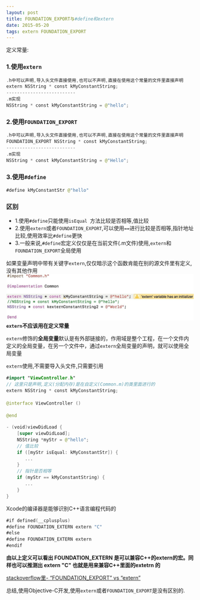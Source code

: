 ```yaml
---
layout: post
title: FOUNDATION_EXPORT与#define和extern
date: 2015-05-20
tags: extern FOUNDATION_EXPORT
---
```


定义常量:

### 1.使用`extern`
```swift
.h中可以声明,导入头文件直接使用,也可以不声明,直接在使用这个常量的文件里直接声明
extern NSString * const kMyConstantString;
--------------------------
.m实现
NSString * const kMyConstantString = @"hello";
```
###  2.使用`FOUNDATION_EXPORT`
```swift
.h中可以声明,导入头文件直接使用,也可以不声明,直接在使用这个常量的文件里直接声明
FOUNDATION_EXPORT NSString * const kMyConstantString;
--------------------------
.m实现
NSString * const kMyConstantString = @"Hello";
```
### 3.使用`#define`
```swift
#define kMyConstantStr @"hello"
```

### 区别
- 1.使用`#define`只能使用`isEqual `方法比较是否相等,值比较
- 2.使用`extern`或者`FOUNDATION_EXPORT`,可以使用`==`进行比较是否相等,指针地址比较,使用效率比`#define`更快
- 3.一般来说,`#define`宏定义仅仅是在当前文件(.m文件)使用,`extern`和`FOUNDATION_EXPORT`全局使用

如果变量声明中带有关键字`extern`,仅仅暗示这个函数肯能在别的源文件里有定义,没有其他作用
![demo.png](assets/img/extern.jpeg)
**`extern`不应该用在定义常量**

`extern`修饰的**全局变量**默认是有外部链接的，作用域是整个工程，在一个文件内定义的全局变量，在另一个文件中，通过`extern`全局变量的声明，就可以使用全局变量

`extern`使用,不需要导入头文件,只需要引用
```swift
#import "ViewController.h"
// 这里只是声明,定义(分配内存)是在自定义(Common.m)的类里面进行的
extern NSString * const kMyConstantString;

@interface ViewController ()

@end
```

```swift
- (void)viewDidLoad {
    [super viewDidLoad];
    NSString *myStr = @"hello";
    // 值比较
    if ([myStr isEqual: kMyConstantStr]) {
       ...
    }
    // 指针是否相等
    if (myStr == kMyConstantString) {
       ...
    }
}

```

Xcode的编译器是能够识别C++语言编程代码的
```swift
#if defined(__cplusplus)
#define FOUNDATION_EXTERN extern "C"
#else
#define FOUNDATION_EXTERN extern
#endif
```
**由以上定义可以看出 FOUNDATION_EXTERN 是可以兼容C++的extern的宏。同样也可以推测出 extern "C" 也就是用来兼容C++里面的extetrn 的**


[stackoverflow里- “FOUNDATION_EXPORT” vs “extern”](http://stackoverflow.com/questions/10953221/foundation-export-vs-extern)

总结,使用Objective-C开发,使用`extern`或者`FOUNDATION_EXPORT`是没有区别的.
